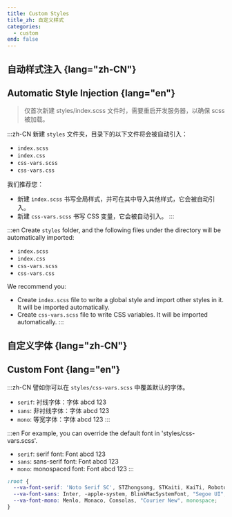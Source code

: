 ```yaml
---
title: Custom Styles
title_zh: 自定义样式
categories:
  - custom
end: false
---
```


## 自动样式注入 {lang="zh-CN"}

## Automatic Style Injection {lang="en"}

> 仅首次新建 styles/index.scss 文件时，需要重启开发服务器，以确保 scss 被加载。

:::zh-CN
新建 `styles` 文件夹，目录下的以下文件将会被自动引入：

- `index.scss`
- `index.css`
- `css-vars.scss`
- `css-vars.css`

我们推荐您：

- 新建 `index.scss` 书写全局样式，并可在其中导入其他样式，它会被自动引入。
- 新建 `css-vars.scss` 书写 CSS 变量，它会被自动引入。
:::

:::en
Create `styles` folder, and the following files under the directory will be automatically imported:

- `index.scss`
- `index.css`
- `css-vars.scss`
- `css-vars.css`

We recommend you:

- Create `index.scss` file to write a global style and import other styles in it. It will be imported automatically.
- Create `css-vars.scss` file to write CSS variables. It will be imported automatically.
:::

## 自定义字体 {lang="zh-CN"}

## Custom Font {lang="en"}

:::zh-CN
譬如你可以在 `styles/css-vars.scss` 中覆盖默认的字体。

- `serif`: 衬线字体：<span font="serif">字体 abcd 123</span>
- `sans`: 非衬线字体：<span font="sans">字体 abcd 123</span>
- `mono`: 等宽字体：<span font="mono">字体 abcd 123</span>
:::

:::en
For example, you can override the default font in 'styles/css-vars.scss'.

- `serif`: serif font: <span font="serif">Font abcd 123</span>
- `sans`: sans-serif font: <span font="sans">Font abcd 123</span>
- `mono`: monospaced font: <span font="mono">Font abcd 123</span>
:::

```scss
:root {
  --va-font-serif: 'Noto Serif SC', STZhongsong, STKaiti, KaiTi, Roboto,  serif;
  --va-font-sans: Inter, -apple-system, BlinkMacSystemFont, "Segoe UI", Roboto, Oxygen, Ubuntu, Cantarell, "Fira Sans", "Droid Sans", "Helvetica Neue", sans-serif;
  --va-font-mono: Menlo, Monaco, Consolas, "Courier New", monospace;
}
```
